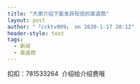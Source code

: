 ```yaml
---
title: "大家介绍下能发菲短信的渠道商"
layout: post
author: "「ccktv009」 on 2020-1-17 20:12"
header-style: text
tags:
  - 新闻
  - 渠道商
---
```


<head></head>
<body>
  扣扣：781533264&nbsp;&nbsp;介绍给介绍费哦
 <br>
</body>


